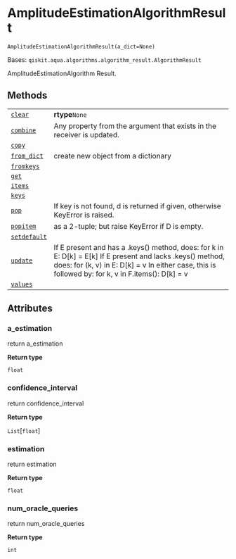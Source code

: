# AmplitudeEstimationAlgorithmResult

`AmplitudeEstimationAlgorithmResult(a_dict=None)`

Bases: `qiskit.aqua.algorithms.algorithm_result.AlgorithmResult`

AmplitudeEstimationAlgorithm Result.

## Methods

|                                                                                                                                                                                                                                  |                                                                                                                                                                                                                      |
| -------------------------------------------------------------------------------------------------------------------------------------------------------------------------------------------------------------------------------- | -------------------------------------------------------------------------------------------------------------------------------------------------------------------------------------------------------------------- |
| [`clear`](qiskit.aqua.algorithms.AmplitudeEstimationAlgorithmResult.clear#qiskit.aqua.algorithms.AmplitudeEstimationAlgorithmResult.clear "qiskit.aqua.algorithms.AmplitudeEstimationAlgorithmResult.clear")                     | **rtype**`None`                                                                                                                                                                                                      |
| [`combine`](qiskit.aqua.algorithms.AmplitudeEstimationAlgorithmResult.combine#qiskit.aqua.algorithms.AmplitudeEstimationAlgorithmResult.combine "qiskit.aqua.algorithms.AmplitudeEstimationAlgorithmResult.combine")             | Any property from the argument that exists in the receiver is updated.                                                                                                                                               |
| [`copy`](qiskit.aqua.algorithms.AmplitudeEstimationAlgorithmResult.copy#qiskit.aqua.algorithms.AmplitudeEstimationAlgorithmResult.copy "qiskit.aqua.algorithms.AmplitudeEstimationAlgorithmResult.copy")                         |                                                                                                                                                                                                                      |
| [`from_dict`](qiskit.aqua.algorithms.AmplitudeEstimationAlgorithmResult.from_dict#qiskit.aqua.algorithms.AmplitudeEstimationAlgorithmResult.from_dict "qiskit.aqua.algorithms.AmplitudeEstimationAlgorithmResult.from_dict")     | create new object from a dictionary                                                                                                                                                                                  |
| [`fromkeys`](qiskit.aqua.algorithms.AmplitudeEstimationAlgorithmResult.fromkeys#qiskit.aqua.algorithms.AmplitudeEstimationAlgorithmResult.fromkeys "qiskit.aqua.algorithms.AmplitudeEstimationAlgorithmResult.fromkeys")         |                                                                                                                                                                                                                      |
| [`get`](qiskit.aqua.algorithms.AmplitudeEstimationAlgorithmResult.get#qiskit.aqua.algorithms.AmplitudeEstimationAlgorithmResult.get "qiskit.aqua.algorithms.AmplitudeEstimationAlgorithmResult.get")                             |                                                                                                                                                                                                                      |
| [`items`](qiskit.aqua.algorithms.AmplitudeEstimationAlgorithmResult.items#qiskit.aqua.algorithms.AmplitudeEstimationAlgorithmResult.items "qiskit.aqua.algorithms.AmplitudeEstimationAlgorithmResult.items")                     |                                                                                                                                                                                                                      |
| [`keys`](qiskit.aqua.algorithms.AmplitudeEstimationAlgorithmResult.keys#qiskit.aqua.algorithms.AmplitudeEstimationAlgorithmResult.keys "qiskit.aqua.algorithms.AmplitudeEstimationAlgorithmResult.keys")                         |                                                                                                                                                                                                                      |
| [`pop`](qiskit.aqua.algorithms.AmplitudeEstimationAlgorithmResult.pop#qiskit.aqua.algorithms.AmplitudeEstimationAlgorithmResult.pop "qiskit.aqua.algorithms.AmplitudeEstimationAlgorithmResult.pop")                             | If key is not found, d is returned if given, otherwise KeyError is raised.                                                                                                                                           |
| [`popitem`](qiskit.aqua.algorithms.AmplitudeEstimationAlgorithmResult.popitem#qiskit.aqua.algorithms.AmplitudeEstimationAlgorithmResult.popitem "qiskit.aqua.algorithms.AmplitudeEstimationAlgorithmResult.popitem")             | as a 2-tuple; but raise KeyError if D is empty.                                                                                                                                                                      |
| [`setdefault`](qiskit.aqua.algorithms.AmplitudeEstimationAlgorithmResult.setdefault#qiskit.aqua.algorithms.AmplitudeEstimationAlgorithmResult.setdefault "qiskit.aqua.algorithms.AmplitudeEstimationAlgorithmResult.setdefault") |                                                                                                                                                                                                                      |
| [`update`](qiskit.aqua.algorithms.AmplitudeEstimationAlgorithmResult.update#qiskit.aqua.algorithms.AmplitudeEstimationAlgorithmResult.update "qiskit.aqua.algorithms.AmplitudeEstimationAlgorithmResult.update")                 | If E present and has a .keys() method, does: for k in E: D\[k] = E\[k] If E present and lacks .keys() method, does: for (k, v) in E: D\[k] = v In either case, this is followed by: for k, v in F.items(): D\[k] = v |
| [`values`](qiskit.aqua.algorithms.AmplitudeEstimationAlgorithmResult.values#qiskit.aqua.algorithms.AmplitudeEstimationAlgorithmResult.values "qiskit.aqua.algorithms.AmplitudeEstimationAlgorithmResult.values")                 |                                                                                                                                                                                                                      |

## Attributes

### a\_estimation

return a\_estimation

**Return type**

`float`

### confidence\_interval

return confidence\_interval

**Return type**

`List`\[`float`]

### estimation

return estimation

**Return type**

`float`

### num\_oracle\_queries

return num\_oracle\_queries

**Return type**

`int`
